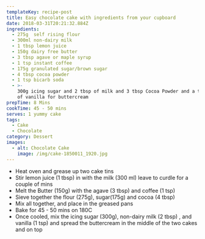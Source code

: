 ```yaml
---
templateKey: recipe-post
title: Easy chocolate cake with ingredients from your cupboard
date: 2018-03-31T20:21:32.884Z
ingredients:
  - 275g  self rising flour
  - 300ml non-dairy milk
  - 1 tbsp lemon juice
  - 150g dairy free butter
  - 3 tbsp agave or maple syrup
  - 1 tsp instant coffee
  - 175g granulated sugar/brown sugar
  - 4 tbsp cocoa powder
  - 1 tsp bicarb soda
  - >-
    300g icing sugar and 2 tbsp of milk and 3 tbsp Cocoa Powder and a teaspoon
    of vanilla for buttercream
prepTime: 8 Mins
cookTime: 45 - 50 mins
serves: 1 yummy cake
tags:
  - Cake
  - Chocolate
category: Dessert
images:
  - alt: Chocolate Cake
    image: /img/cake-1850011_1920.jpg
---
```

* Heat oven and grease up two cake tins
* Stir lemon juice (1 tbsp) in with the milk (300 ml) leave to curdle for a couple of mins
* Melt the Butter (150g) with the agave (3 tbsp) and coffee (1 tsp)
* Sieve together the flour (275g), sugar(175g) and cocoa (4 tbsp)
* Mix all together, and place in the greased pans
* Bake for 45 - 50 mins on 180C
* Once cooled, mix the icing sugar (300g), non-dairy milk (2 tbsp) , and vanilla (1 tsp) and spread the buttercream in the middle of the two cakes and on top
